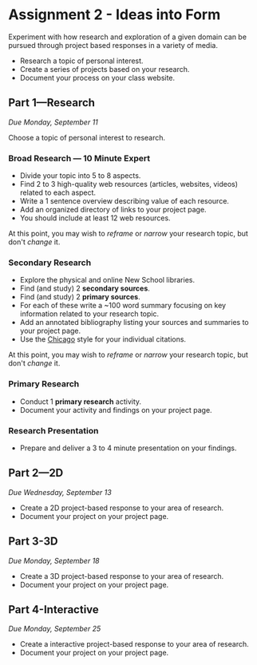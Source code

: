 # Assignment 2 - Ideas into Form

Experiment with how research and exploration of a given domain can be pursued through project based responses in a variety of media.

- Research a topic of personal interest.
- Create a series of projects based on your research.
- Document your process on your class website.

## Part 1—Research
*Due Monday, September 11*

Choose a topic of personal interest to research.

### Broad Research — 10 Minute Expert
- Divide your topic into 5 to 8 aspects.
- Find 2 to 3 high-quality web resources (articles, websites, videos) related to each aspect.
- Write a 1 sentence overview describing value of each resource.
- Add an organized directory of links to your project page.
- You should include at least 12 web resources.

At this point, you may wish to *reframe* or *narrow* your research topic, but don't *change* it.

### Secondary Research
- Explore the physical and online New School libraries.
- Find (and study) 2 **secondary sources**.
- Find (and study) 2 **primary sources**.
- For each of these write a ~100 word summary focusing on key information related to your research topic.
- Add an annotated bibliography listing your sources and summaries to your project page.
- Use the [Chicago](https://writing.wisc.edu/Handbook/DocChicago.html) style for your individual citations.


At this point, you may wish to *reframe* or *narrow* your research topic, but don't *change* it.


### Primary Research
- Conduct 1 **primary research** activity.
- Document your activity and findings on your project page.

### Research Presentation
- Prepare and deliver a 3 to 4 minute presentation on your findings.

## Part 2—2D
*Due Wednesday, September 13*

- Create a 2D project-based response to your area of research.
- Document your project on your project page.

## Part 3-3D
*Due Monday, September 18*
- Create a 3D project-based response to your area of research.
- Document your project on your project page.

## Part 4-Interactive
*Due Monday, September 25*
- Create a interactive project-based response to your area of research.
- Document your project on your project page.
